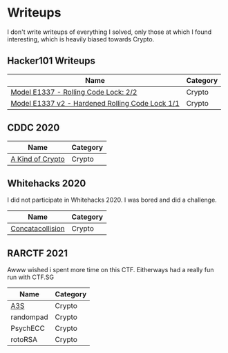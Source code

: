 # Writeups

I don't write writeups of everything I solved, only those at which I found interesting, which is heavily biased towards Crypto.

## Hacker101 Writeups

| Name | Category |
| ---- | -------- |
| [Model E1337 - Rolling Code Lock: 2/2](./Hacker101/Model%20E1337%20-%20Rolling%20Code%20Lock) | Crypto |
| [Model E1337 v2 - Hardened Rolling Code Lock 1/1](./Hacker101/Model%20E1337%20v2%20-%20Hardened%20Rolling%20Code%20Lock) | Crypto |


## CDDC 2020

| Name | Category |
| ---- | -------- |
| [A Kind of Crypto](./CDDC2020/A%20Kind%20of%20Crypto) | Crypto |

## Whitehacks 2020

I did not participate in Whitehacks 2020. I was bored and did a challenge.

| Name | Category |
| ---- | -------- |
| [Concatacollision](./Whitehacks2020/Concatacollision) | Crypto |

## RARCTF 2021

Awww wished i spent more time on this CTF. Eitherways had a really fun run with CTF.SG

| Name | Category |
| ---- | -------- |
| [A3S](./RARCTF-2021/A3S) | Crypto |
| randompad | Crypto |
| PsychECC | Crypto |
| rotoRSA | Crypto |